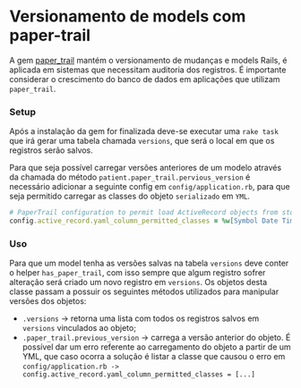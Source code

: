 # Versionamento de models com paper-trail

A gem [paper_trail](https://github.com/paper-trail-gem/paper_trail) mantém o versionamento de mudanças e models Rails, é aplicada em sistemas que necessitam auditoria dos registros. É importante considerar o crescimento do banco de dados em aplicações que utilizam `paper_trail`.

### Setup

Após a instalação da gem for finalizada deve-se executar uma `rake task` que irá gerar uma tabela chamada `versions`, que será o local em que os registros serão salvos.

Para que seja possível carregar versões anteriores de um modelo através da chamada do método `patient.paper_trail.pervious_version` é necessário adicionar a seguinte config em `config/application.rb`, para que seja permitido carregar as classes do objeto `serializado` em `YML`.

```Ruby
# PaperTrail configuration to permit load ActiveRecord objects from stored YML files.
config.active_record.yaml_column_permitted_classes = %w[Symbol Date Time BigDecimal]
```


### Uso

Para que um model tenha as versões salvas na tabela `versions` deve conter o helper `has_paper_trail`, com isso sempre que algum registro sofrer alteração será criado um novo registro em `versions`. Os objetos desta classe passam a possuir os seguintes métodos utilizados para manipular versões dos objetos:
  - `.versions` -> retorna uma lista com todos os registros salvos em `versions` vinculados ao objeto;
  - `.paper_trail.previous_version` -> carrega a versão anterior do objeto. É possível dar um erro referente ao carregamento do objeto a partir de um YML, que caso ocorra a solução é listar a classe que causou o erro em `config/application.rb -> config.active_record.yaml_column_permitted_classes = [...]`
